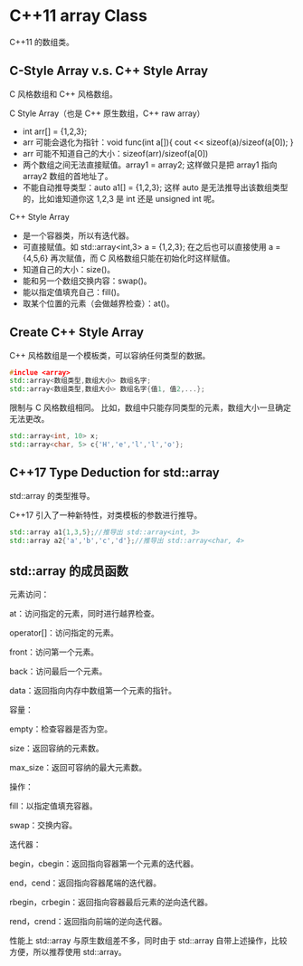 # C++11 array Class

C++11 的数组类。

## C-Style Array v.s. C++ Style Array

C 风格数组和 C++ 风格数组。

C Style Array（也是 C++ 原生数组，C++ raw array）

- int arr[] = {1,2,3};
- arr 可能会退化为指针：void func(int a[]){ cout << sizeof(a)/sizeof(a[0]); }
- arr 可能不知道自己的大小：sizeof(arr)/sizeof(a[0])
- 两个数组之间无法直接赋值。array1 = array2; 这样做只是把 array1 指向 array2 数组的首地址了。
- 不能自动推导类型：auto a1[] = {1,2,3}; 这样 auto 是无法推导出该数组类型的，比如谁知道你这 1,2,3 是 int 还是 unsigned int 呢。

C++ Style Array

- 是一个容器类，所以有迭代器。
- 可直接赋值。如 std::array<int,3> a = {1,2,3}; 在之后也可以直接使用 a = {4,5,6} 再次赋值，而 C 风格数组只能在初始化时这样赋值。
- 知道自己的大小：size()。
- 能和另一个数组交换内容：swap()。
- 能以指定值填充自己：fill()。
- 取某个位置的元素（会做越界检查）：at()。

## Create C++ Style Array

C++ 风格数组是一个模板类，可以容纳任何类型的数据。

~~~C++
#inclue <array>
std::array<数组类型,数组大小> 数组名字;
std::array<数组类型,数组大小> 数组名字{值1, 值2,...};
~~~

限制与 C 风格数组相同。
比如，数组中只能存同类型的元素，数组大小一旦确定无法更改。

~~~C++
std::array<int, 10> x;
std::array<char, 5> c{'H','e','l','l','o'};
~~~

## C++17 Type Deduction for std::array

std::array 的类型推导。

C++17 引入了一种新特性，对类模板的参数进行推导。

~~~C++
std::array a1{1,3,5};//推导出 std::array<int, 3>
std::array a2{'a','b','c','d'};//推导出 std::array<char, 4>
~~~

## std::array 的成员函数

元素访问：

at：访问指定的元素，同时进行越界检查。

operator[]：访问指定的元素。

front：访问第一个元素。

back：访问最后一个元素。

data：返回指向内存中数组第一个元素的指针。

容量：

empty：检查容器是否为空。

size：返回容纳的元素数。

max_size：返回可容纳的最大元素数。

操作：

fill：以指定值填充容器。

swap：交换内容。

迭代器：

begin，cbegin：返回指向容器第一个元素的迭代器。

end，cend：返回指向容器尾端的迭代器。

rbegin，crbegin：返回指向容器最后元素的逆向迭代器。

rend，crend：返回指向前端的逆向迭代器。

性能上 std::array 与原生数组差不多，同时由于 std::array 自带上述操作，比较方便，所以推荐使用 std::array。